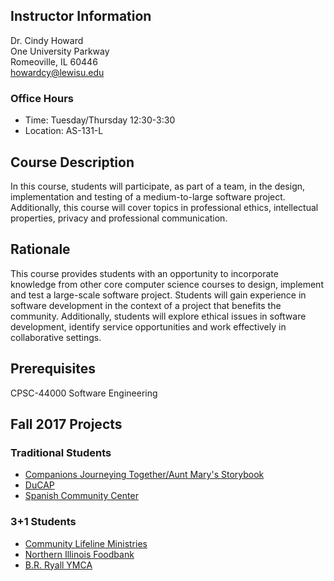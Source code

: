 ## Instructor Information
Dr. Cindy Howard  
One University Parkway  
Romeoville, IL 60446  
[howardcy@lewisu.edu](mailto:howardcy@lewisu.edu)

### Office Hours
* Time: Tuesday/Thursday 12:30-3:30
* Location: AS-131-L  

##  Course Description  
In this course, students will participate, as part of a team, in the design, implementation and testing of a medium-to-large software project. Additionally, this course will cover topics in professional ethics, intellectual properties, privacy and professional communication.

## Rationale
This course provides students with an opportunity to incorporate knowledge from other core computer science courses to design, implement and test a large-scale software project.  Students will gain experience in software development in the context of a project that benefits the community.  Additionally, students will explore ethical issues in software development, identify service opportunities and work effectively in collaborative settings.

## Prerequisites  
CPSC-44000 Software Engineering

## Fall 2017 Projects

### Traditional Students
* [Companions Journeying Together/Aunt Mary's Storybook](https://capstone-fall-2017.github.io/amsb/)
* [DuCAP](https://capstone-fall-2017.github.io/ducap/)
* [Spanish Community Center](https://capstone-fall-2017.github.io/spanish-cc/)

### 3+1 Students
* [Community Lifeline Ministries](https://capstone-fall-2017.github.io/community-lifeline-ministries/)
* [Northern Illinois Foodbank](https://capstone-fall-2017.github.io/foodbank/)
* [B.R. Ryall YMCA](https://capstone-fall-2017.github.io/ymca/)
